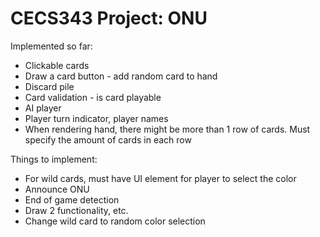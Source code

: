# CECS343 Project: ONU

Implemented so far:  
* Clickable cards  
* Draw a card button - add random card to hand  
* Discard pile  
* Card validation - is card playable  
* AI player 
* Player turn indicator, player names
* When rendering hand, there might be more than 1 row of cards. Must specify the amount of cards in each row

Things to implement:   
* For wild cards, must have UI element for player to select the color  
* Announce ONU
* End of game detection
* Draw 2 functionality, etc.
* Change wild card to random color selection

